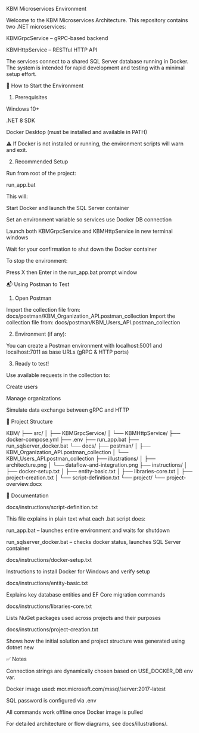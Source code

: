 ﻿KBM Microservices Environment

Welcome to the KBM Microservices Architecture. This repository contains two .NET microservices:

KBMGrpcService – gRPC-based backend

KBMHttpService – RESTful HTTP API

The services connect to a shared SQL Server database running in Docker. The system is intended for rapid development and testing with a minimal setup effort.

🚀 How to Start the Environment

1. Prerequisites

Windows 10+

.NET 8 SDK

Docker Desktop (must be installed and available in PATH)

⚠️ If Docker is not installed or running, the environment scripts will warn and exit.

2. Recommended Setup

Run from root of the project:

run_app.bat

This will:

Start Docker and launch the SQL Server container

Set an environment variable so services use Docker DB connection

Launch both KBMGrpcService and KBMHttpService in new terminal windows

Wait for your confirmation to shut down the Docker container

To stop the environment:

Press X then Enter in the run_app.bat prompt window

📬 Using Postman to Test

1. Open Postman

Import the collection file from: docs/postman/KBM_Organization_API.postman_collection
Import the collection file from: docs/postman/KBM_Users_API.postman_collection

2. Environment (if any):

You can create a Postman environment with localhost:5001 and localhost:7011 as base URLs (gRPC & HTTP ports)

3. Ready to test!

Use available requests in the collection to:

Create users

Manage organizations

Simulate data exchange between gRPC and HTTP

📁 Project Structure

KBM/
├── src/
│   ├── KBMGrpcService/
│   └── KBMHttpService/
├── docker-compose.yml
├── .env
├── run_app.bat
├── run_sqlserver_docker.bat
└── docs/
    ├── postman/
    │   ├── KBM_Organization_API.postman_collection
    │   └── KBM_Users_API.postman_collection
    ├── illustrations/
    │   ├── architecture.png
    │   └── dataflow-and-integration.png
    ├── instructions/
    │   ├── docker-setup.txt
    │   ├── entity-basic.txt
    │   ├── libraries-core.txt
    │   ├── project-creation.txt
    │   └── script-definition.txt
    └── project/
        └── project-overview.docx


📄 Documentation

docs/instructions/script-definition.txt

This file explains in plain text what each .bat script does:

run_app.bat – launches entire environment and waits for shutdown

run_sqlserver_docker.bat – checks docker status, launches SQL Server container

docs/instructions/docker-setup.txt

Instructions to install Docker for Windows and verify setup

docs/instructions/entity-basic.txt

Explains key database entities and EF Core migration commands

docs/instructions/libraries-core.txt

Lists NuGet packages used across projects and their purposes

docs/instructions/project-creation.txt

Shows how the initial solution and project structure was generated using dotnet new

✅ Notes

Connection strings are dynamically chosen based on USE_DOCKER_DB env var.

Docker image used: mcr.microsoft.com/mssql/server:2017-latest

SQL password is configured via .env

All commands work offline once Docker image is pulled

For detailed architecture or flow diagrams, see docs/illustrations/.